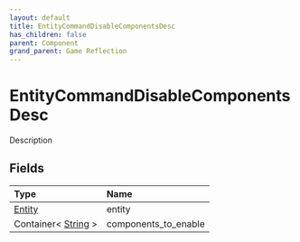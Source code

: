 ```yaml
---
layout: default
title: EntityCommandDisableComponentsDesc
has_children: false
parent: Component
grand_parent: Game Reflection
---
```

# EntityCommandDisableComponentsDesc
Description 

## Fields

| Type | Name |
|:----------|:--------------|
| [Entity](/riftbreaker-wiki/docs/game-reflection/classes/entity/) | entity |
| Container< [String](/riftbreaker-wiki/docs/game-reflection/components/string/) > | components_to_enable |

